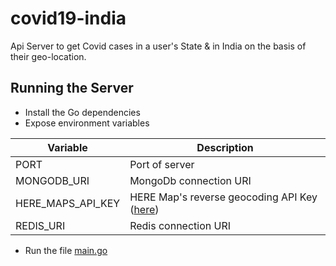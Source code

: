 # covid19-india
Api Server to get Covid cases in a user's State & in India on the basis of their geo-location.

## Running the Server
- Install the Go dependencies
- Expose environment variables

Variable | Description
---| --- |
PORT | Port of server
MONGODB_URI | MongoDb connection URI
HERE_MAPS_API_KEY | HERE Map's reverse geocoding API Key ([here](https://developer.here.com/documentation/geocoder/dev_guide/topics/resource-reverse-geocode.html))
REDIS_URI | Redis connection URI

- Run the file [main.go](https://github.com/Arpit007/covid19-india/blob/master/cmd/covid19-india/main.go)
